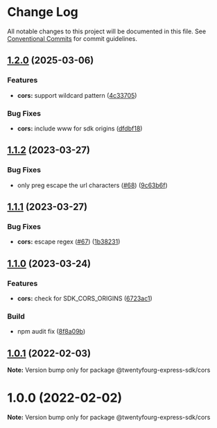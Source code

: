 # Change Log

All notable changes to this project will be documented in this file.
See [Conventional Commits](https://conventionalcommits.org) for commit guidelines.

## [1.2.0](https://github.com/twentyfourg/express-sdk/compare/@twentyfourg-express-sdk/cors@1.1.2...@twentyfourg-express-sdk/cors@1.2.0) (2025-03-06)

### Features

- **cors:** support wildcard pattern ([4c33705](https://github.com/twentyfourg/express-sdk/commit/4c33705108bfee69c99339642ea8427d96d2e029))

### Bug Fixes

- **cors:** include www for sdk origins ([dfdbf18](https://github.com/twentyfourg/express-sdk/commit/dfdbf1801d31de30196c01858e03afe464c32e2e))

## [1.1.2](https://github.com/twentyfourg/express-sdk/compare/@twentyfourg-express-sdk/cors@1.1.1...@twentyfourg-express-sdk/cors@1.1.2) (2023-03-27)

### Bug Fixes

- only preg escape the url characters ([#68](https://github.com/twentyfourg/express-sdk/issues/68)) ([9c63b6f](https://github.com/twentyfourg/express-sdk/commit/9c63b6f834e463921c79fef1dcf9f594650398d9))

## [1.1.1](https://github.com/twentyfourg/express-sdk/compare/@twentyfourg-express-sdk/cors@1.1.0...@twentyfourg-express-sdk/cors@1.1.1) (2023-03-27)

### Bug Fixes

- **cors:** escape regex ([#67](https://github.com/twentyfourg/express-sdk/issues/67)) ([1b38231](https://github.com/twentyfourg/express-sdk/commit/1b38231dea1b60d24780253a2d0f7c4115fc3c7d))

## [1.1.0](https://github.com/twentyfourg/express-sdk/compare/@twentyfourg-express-sdk/cors@1.0.1...@twentyfourg-express-sdk/cors@1.1.0) (2023-03-24)

### Features

- **cors:** check for SDK_CORS_ORIGINS ([6723ac1](https://github.com/twentyfourg/express-sdk/commit/6723ac1fc1dc8fc19c93ed96b934d9a27be8d597))

### Build

- npm audit fix ([8f8a09b](https://github.com/twentyfourg/express-sdk/commit/8f8a09bab6625ff60200db0598e76ce360278390))

## [1.0.1](https://github.com/twentyfourg/express-sdk/compare/@twentyfourg-express-sdk/cors@1.0.0...@twentyfourg-express-sdk/cors@1.0.1) (2022-02-03)

**Note:** Version bump only for package @twentyfourg-express-sdk/cors

# 1.0.0 (2022-02-02)

**Note:** Version bump only for package @twentyfourg-express-sdk/cors

